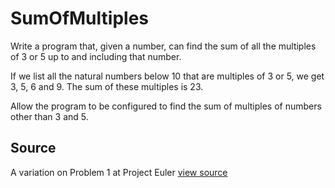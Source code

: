 # SumOfMultiples

Write a program that, given a number, can find the sum of all the multiples of 3 or 5 up to and including that number.

If we list all the natural numbers below 10 that are multiples of 3 or 5, we get 3, 5, 6 and 9. The sum of these multiples is 23.

Allow the program to be configured to find the sum of multiples of numbers other than 3 and 5.


## Source

A variation on Problem 1 at Project Euler [view source](http://projecteuler.net/problem=1)